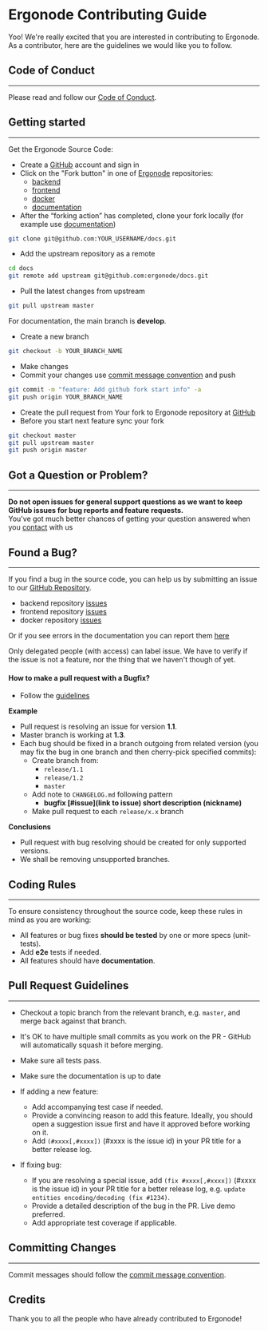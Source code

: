 # Ergonode Contributing Guide

Yoo! We're really excited that you are interested in contributing to Ergonode. <br>
As a contributor, here are the guidelines we would like you to follow.

## Code of Conduct
---
Please read and follow our [Code of Conduct][coc].

## Getting started
---
Get the Ergonode Source Code:
* Create a [GitHub][github-join] account and sign in
* Click on the "Fork button" in one of [Ergonode][github] repositories:
  * [backend][github-backend]
  * [frontend][github-frontend]
  * [docker][github-docker]
  * [documentation][github-docs]
* After the “forking action” has completed, clone your fork locally (for example use [documentation][github-docs])
```bash
git clone git@github.com:YOUR_USERNAME/docs.git
```
* Add the upstream repository as a remote
```bash
cd docs
git remote add upstream git@github.com:ergonode/docs.git
```
* Pull the latest changes from upstream
```bash
git pull upstream master
```
<div class="Alert Alert--warning">
    For documentation, the main branch is <strong>develop</strong>.
</div>

* Create a new branch
```bash
git checkout -b YOUR_BRANCH_NAME 
```
* Make changes
* Commit your changes use [commit message convention][cc] and push
```bash
git commit -m "feature: Add github fork start info" -a
git push origin YOUR_BRANCH_NAME
```
* Create the pull request from Your fork to Ergonode repository at [GitHub][github]
* Before you start next feature sync your fork
```bash
git checkout master
git pull upstream master
git push origin master
``` 

## Got a Question or Problem?
---

**Do not open issues for general support questions as we want to keep GitHub issues for bug reports and feature requests.**<br>
You've got much better chances of getting your question answered when you [contact][contact] with us

## Found a Bug?
---

If you find a bug in the source code, you can help us by submitting an issue to our [GitHub Repository][github].

- backend repository [issues][github-backend-issue]
- frontend repository [issues][github-frontend-issue]
- docker repository [issues][github-docker-issue]

Or if you see errors in the documentation you can report them [here][github-docs-issue] 

Only delegated people (with access) can label issue. We have to verify if the issue is not a feature, nor the thing that we haven't though of yet.

#### How to make a pull request with a Bugfix?

- Follow the [guidelines][pull-request-guidelines]

**Example**

- Pull request is resolving an issue for version **1.1**.
- Master branch is working at **1.3**.
- Each bug should be fixed in a branch outgoing from related version (you may fix the bug in one branch and then cherry-pick specified commits):
  - Create branch from:
    - `release/1.1`
    - `release/1.2`
    - `master`
  - Add note to `CHANGELOG.md` following pattern
    - **bugfix \[#issue]\(link to issue) short description (nickname)**
  - Make pull request to each `release/x.x` branch


  
**Conclusions**

- Pull request with bug resolving should be created for only supported versions. 
- We shall be removing unsupported branches.

## Coding Rules
---
To ensure consistency throughout the source code, keep these rules in mind as you are working:

* All features or bug fixes **should be tested** by one or more specs (unit-tests).
* Add **e2e** tests if needed.
* All features should have **documentation**.

## Pull Request Guidelines
---

- Checkout a topic branch from the relevant branch, e.g. `master`, and merge back against that branch.

- It's OK to have multiple small commits as you work on the PR - GitHub will automatically squash it before merging.

- Make sure all tests pass.

- Make sure the documentation is up to date

- If adding a new feature:
  - Add accompanying test case if needed.
  - Provide a convincing reason to add this feature. Ideally, you should open a suggestion issue first and have it approved before working on it.
  - Add `(#xxxx[,#xxxx])` (#xxxx is the issue id) in your PR title for a better release log.

- If fixing bug:
  - If you are resolving a special issue, add `(fix #xxxx[,#xxxx])` (#xxxx is the issue id) in your PR title for a better release log, e.g. `update entities encoding/decoding (fix #1234)`.
  - Provide a detailed description of the bug in the PR. Live demo preferred.
  - Add appropriate test coverage if applicable.

## Committing Changes
---
Commit messages should follow the [commit message convention][cc].

## Credits

Thank you to all the people who have already contributed to Ergonode!

[coc]: community/code_of_conduct.md
[cc]: community/commit_convention.md
[github]: https://github.com/ergonode
[github-join]: https://github.com/join
[github-backend]: https://github.com/ergonode/backend/issues
[github-frontend]: https://github.com/ergonode/frontend/issues
[github-docker]: https://github.com/ergonode/docker/issues
[github-docs]: https://github.com/ergonode/docs/
[github-backend-issue]: https://github.com/ergonode/backend/issues
[github-frontend-issue]: https://github.com/ergonode/frontend/issues
[github-docker-issue]: https://github.com/ergonode/docker/issues
[github-docs-issue]: https://github.com/ergonode/docs/issues
[contact]: contact
[pull-request-guidelines]: community/contribution?id=pull-request-guidelines
